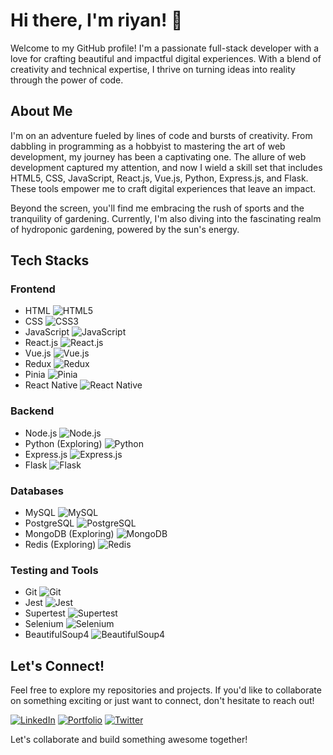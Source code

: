 # Hi there, I'm riyan! 👋

Welcome to my GitHub profile! I'm a passionate full-stack developer with a love for crafting beautiful and impactful digital experiences. With a blend of creativity and technical expertise, I thrive on turning ideas into reality through the power of code.

## About Me

I'm on an adventure fueled by lines of code and bursts of creativity. From dabbling in programming as a hobbyist to mastering the art of web development, my journey has been a captivating one. The allure of web development captured my attention, and now I wield a skill set that includes HTML5, CSS, JavaScript, React.js, Vue.js, Python, Express.js, and Flask. These tools empower me to craft digital experiences that leave an impact.

Beyond the screen, you'll find me embracing the rush of sports and the tranquility of gardening. Currently, I'm also diving into the fascinating realm of hydroponic gardening, powered by the sun's energy.

## Tech Stacks

### Frontend

- HTML ![HTML5](https://img.shields.io/badge/-HTML5-E34F26?style=flat-square&logo=html5&logoColor=white)
- CSS ![CSS3](https://img.shields.io/badge/-CSS3-1572B6?style=flat-square&logo=css3&logoColor=white)
- JavaScript ![JavaScript](https://img.shields.io/badge/-JavaScript-F7DF1E?style=flat-square&logo=javascript&logoColor=black)
- React.js ![React.js](https://img.shields.io/badge/-React.js-61DAFB?style=flat-square&logo=react&logoColor=black)
- Vue.js ![Vue.js](https://img.shields.io/badge/-Vue.js-4FC08D?style=flat-square&logo=vue.js&logoColor=white)
- Redux ![Redux](https://img.shields.io/badge/-Redux-764ABC?style=flat-square&logo=redux&logoColor=white)
- Pinia ![Pinia](https://img.shields.io/badge/-Pinia-9B59B6?style=flat-square&logo=vuex&logoColor=white)
- React Native ![React Native](https://img.shields.io/badge/-React_Native-61DAFB?style=flat-square&logo=react&logoColor=black)

### Backend

- Node.js ![Node.js](https://img.shields.io/badge/-Node.js-339933?style=flat-square&logo=node.js&logoColor=white)
- Python (Exploring) ![Python](https://img.shields.io/badge/-Python-3776AB?style=flat-square&logo=python&logoColor=white)
- Express.js ![Express.js](https://img.shields.io/badge/-Express.js-000000?style=flat-square&logo=express&logoColor=white)
- Flask ![Flask](https://img.shields.io/badge/-Flask-000000?style=flat-square&logo=flask&logoColor=white)

### Databases

- MySQL ![MySQL](https://img.shields.io/badge/-MySQL-4479A1?style=flat-square&logo=mysql&logoColor=white)
- PostgreSQL ![PostgreSQL](https://img.shields.io/badge/-PostgreSQL-336791?style=flat-square&logo=postgresql&logoColor=white)
- MongoDB (Exploring) ![MongoDB](https://img.shields.io/badge/-MongoDB-47A248?style=flat-square&logo=mongodb&logoColor=white)
- Redis (Exploring) ![Redis](https://img.shields.io/badge/-Redis-DC382D?style=flat-square&logo=redis&logoColor=white)

### Testing and Tools

- Git ![Git](https://img.shields.io/badge/-Git-F05032?style=flat-square&logo=git&logoColor=white)
- Jest ![Jest](https://img.shields.io/badge/-Jest-C21325?style=flat-square&logo=jest&logoColor=white)
- Supertest ![Supertest](https://img.shields.io/badge/-Supertest-000000?style=flat-square&logo=travis&logoColor=white)
- Selenium ![Selenium](https://img.shields.io/badge/-Selenium-43B02A?style=flat-square&logo=selenium&logoColor=white)
- BeautifulSoup4 ![BeautifulSoup4](https://img.shields.io/badge/-BeautifulSoup4-4EAA25?style=flat-square&logo=python&logoColor=white)

## Let's Connect!

Feel free to explore my repositories and projects. If you'd like to collaborate on something exciting or just want to connect, don't hesitate to reach out!

[![LinkedIn](https://img.shields.io/badge/-LinkedIn-blue?style=flat-square&logo=linkedin)](https://www.linkedin.com/in/yourlinkedinprofile/)
[![Portfolio](https://img.shields.io/badge/-Portfolio-black?style=flat-square&logo=react)](https://yourportfolio.com/)
[![Twitter](https://img.shields.io/badge/-Twitter-1DA1F2?style=flat-square&logo=twitter&logoColor=white)](https://twitter.com/yourtwitterhandle)

Let's collaborate and build something awesome together!

